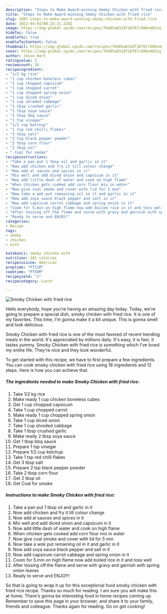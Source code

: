```yaml
---
description: "Steps to Make Award-winning Smoky Chicken with fried rice"
title: "Steps to Make Award-winning Smoky Chicken with fried rice"
slug: 1907-steps-to-make-award-winning-smoky-chicken-with-fried-rice
date: 2022-04-01T08:23:21.220Z
image: https://img-global.cpcdn.com/recipes/76d85a8318f16f07/680x482cq70/smoky-chicken-with-fried-rice-recipe-main-photo.jpg
hideToc: false
enableToc: true
enableTocContent: false
thumbnail: https://img-global.cpcdn.com/recipes/76d85a8318f16f07/680x482cq70/smoky-chicken-with-fried-rice-recipe-main-photo.jpg
cover: https://img-global.cpcdn.com/recipes/76d85a8318f16f07/680x482cq70/smoky-chicken-with-fried-rice-recipe-main-photo.jpg
author: Jesse Hart
ratingvalue: 3
reviewcount: 18
recipeingredient:
- "1/2 kg rice"
- "1 cup chicken boneless cubes"
- "1 cup chopped capsicum"
- "1 cup chopped carrot"
- "1 cup chopped spring onion"
- "1 cup diced onion"
- "1 cup shreded cabbage"
- "1 tbsp crushed garlic"
- "2 tbsp soya sauce"
- "1 tbsp bbq sauce"
- "1 tsp vinegar"
- "1/2 cup ketchup"
- "1 tsp red chilli flakes"
- "3 tbsp salt"
- "2 tsp black pepper powder"
- "2 tbsp corn flour"
- "2 tbsp oil"
- " Coal for smoke"
recipeinstructions:
- "Take a pan put 1 tbsp oil and garlic in it"
- "Now add chicken and fry it till colour change"
- "Now add al sauces and spices in it"
- "Mix well and add diced onion and capsicum in it"
- "Now add little dash of water and cook on high flame"
- "When chicken gets cooked add corn flour mix in water"
- "Now give coal smoke and cover with lid for 5 min"
- "Now take a wok put remaining oil in it and garlic in it"
- "Now add soya sauce black pepper and salt in it"
- "Now add capsicum carrot cabbage and spring onion in it"
- "Coom for 5.min on high flame now add boiled rice in it and toss well"
- "After tossing off.the flame and serve with gravy and garnish with spring onion leaves"
- "Ready to serve and ENJOY!"
categories:
- Recipe
tags:
- smoky
- chicken
- with

katakunci: smoky chicken with 
nutrition: 281 calories
recipecuisine: American
preptime: "PT21M"
cooktime: "PT50M"
recipeyield: "2"
recipecategory: Lunch

---
```



![Smoky Chicken with fried rice](https://img-global.cpcdn.com/recipes/76d85a8318f16f07/680x482cq70/smoky-chicken-with-fried-rice-recipe-main-photo.jpg)

Hello everybody, hope you're having an amazing day today. Today, we're going to prepare a special dish, smoky chicken with fried rice. It is one of my favorites. This time, I'm gonna make it a bit unique. This is gonna smell and look delicious.

Smoky Chicken with fried rice is one of the most favored of recent trending meals in the world. It's appreciated by millions daily. It's easy, it is fast, it tastes yummy. Smoky Chicken with fried rice is something which I've loved my entire life. They're nice and they look wonderful.




To get started with this recipe, we have to first prepare a few ingredients. You can cook smoky chicken with fried rice using 18 ingredients and 12 steps. Here is how you can achieve that.

<!--inarticleads1-->

##### The ingredients needed to make Smoky Chicken with fried rice:

1. Take 1/2 kg rice
1. Make ready 1 cup chicken boneless cubes
1. Get 1 cup chopped capsicum
1. Take 1 cup chopped carrot
1. Make ready 1 cup chopped spring onion
1. Take 1 cup diced onion
1. Take 1 cup shreded cabbage
1. Take 1 tbsp crushed garlic
1. Make ready 2 tbsp soya sauce
1. Get 1 tbsp bbq sauce
1. Prepare 1 tsp vinegar
1. Prepare 1/2 cup ketchup
1. Take 1 tsp red chilli flakes
1. Get 3 tbsp salt
1. Prepare 2 tsp black pepper powder
1. Take 2 tbsp corn flour
1. Get 2 tbsp oil
1. Get  Coal for smoke




<!--inarticleads2-->

##### Instructions to make Smoky Chicken with fried rice:

1. Take a pan put 1 tbsp oil and garlic in it
1. Now add chicken and fry it till colour change
1. Now add al sauces and spices in it
1. Mix well and add diced onion and capsicum in it
1. Now add little dash of water and cook on high flame
1. When chicken gets cooked add corn flour mix in water
1. Now give coal smoke and cover with lid for 5 min
1. Now take a wok put remaining oil in it and garlic in it
1. Now add soya sauce black pepper and salt in it
1. Now add capsicum carrot cabbage and spring onion in it
1. Coom for 5.min on high flame now add boiled rice in it and toss well
1. After tossing off.the flame and serve with gravy and garnish with spring onion leaves
1. Ready to serve and ENJOY!



So that is going to wrap it up for this exceptional food smoky chicken with fried rice recipe. Thanks so much for reading. I am sure you will make this at home. There's gonna be interesting food in home recipes coming up. Remember to save this page in your browser, and share it to your family, friends and colleague. Thanks again for reading. Go on get cooking!
